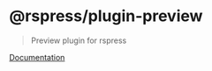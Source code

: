 # @rspress/plugin-preview

> Preview plugin for rspress

[Documentation](https://rspress.rs/plugin/official-plugins/preview)
